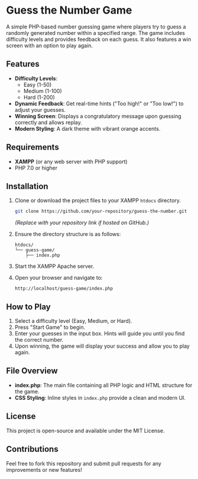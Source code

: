# Guess the Number Game

A simple PHP-based number guessing game where players try to guess a randomly generated number within a specified range. The game includes difficulty levels and provides feedback on each guess. It also features a win screen with an option to play again.

## Features

- **Difficulty Levels**: 
  - Easy (1-50)
  - Medium (1-100)
  - Hard (1-200)
- **Dynamic Feedback**: Get real-time hints ("Too high!" or "Too low!") to adjust your guesses.
- **Winning Screen**: Displays a congratulatory message upon guessing correctly and allows replay.
- **Modern Styling**: A dark theme with vibrant orange accents.

## Requirements

- **XAMPP** (or any web server with PHP support)
- PHP 7.0 or higher

## Installation

1. Clone or download the project files to your XAMPP `htdocs` directory.
   ```bash
   git clone https://github.com/your-repository/guess-the-number.git
   ```
   *(Replace with your repository link if hosted on GitHub.)*

2. Ensure the directory structure is as follows:
   ```
   htdocs/
   └── guess-game/
       ├── index.php
   ```

3. Start the XAMPP Apache server.

4. Open your browser and navigate to:
   ```
   http://localhost/guess-game/index.php
   ```

## How to Play

1. Select a difficulty level (Easy, Medium, or Hard).
2. Press "Start Game" to begin.
3. Enter your guesses in the input box. Hints will guide you until you find the correct number.
4. Upon winning, the game will display your success and allow you to play again.

## File Overview

- **index.php**: The main file containing all PHP logic and HTML structure for the game.
- **CSS Styling**: Inline styles in `index.php` provide a clean and modern UI.


## License

This project is open-source and available under the MIT License.

## Contributions

Feel free to fork this repository and submit pull requests for any improvements or new features!
